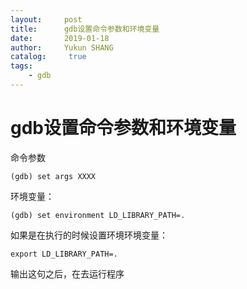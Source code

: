 ```yaml
---
layout:     post
title:      gdb设置命令参数和环境变量
date:       2019-01-18
author:     Yukun SHANG
catalog: 	 true
tags:
    - gdb
---
```


# gdb设置命令参数和环境变量



命令参数

```
(gdb) set args XXXX
```

环境变量：
```
(gdb) set environment LD_LIBRARY_PATH=. 
```


如果是在执行的时候设置环境环境变量：
```
export LD_LIBRARY_PATH=.
```
输出这句之后，在去运行程序

